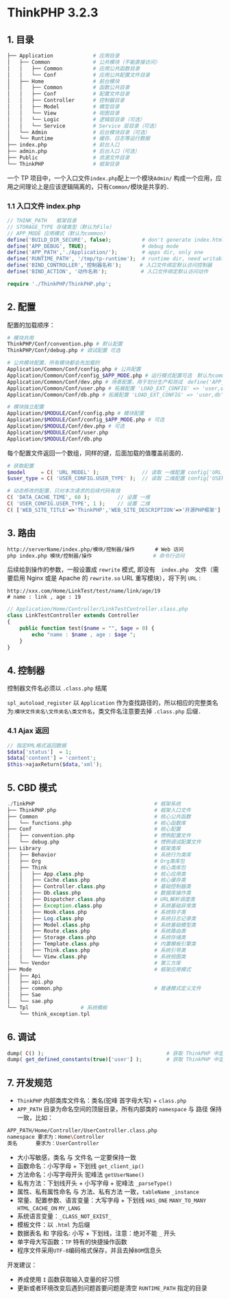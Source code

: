 # ThinkPHP 3.2.3

## 1. 目录

```bash
├── Application             # 应用目录
│   ├── Common              # 公共模块（不能直接访问）
│   │   ├── Common          # 应用公共函数目录
│   │   └── Conf            # 应用公共配置文件目录
│   ├── Home                # 前台模块
│   │   ├── Common          # 函数公共目录
│   │   ├── Conf            # 配置文件目录
│   │   ├── Controller      # 控制器目录
│   │   ├── Model           # 模型目录
│   │   └── View            # 视图目录
│   │   └── Logic           # 逻辑层目录（可选）
│   │   └── Service         # Service 层目录（可选）
│   └── Admin               # 后台模块目录（可选）
│   └── Runtime             # 缓存、日志等运行数据
├── index.php               # 前台入口
├── admin.php               # 后台入口（可选）
├── Public                  # 资源文件目录
└── ThinkPHP                # 框架目录
```

一个 TP 项目中，一个入口文件`index.php`配上一个模块`Admin/` 构成一个应用，应用之间理论上是应该逻辑隔离的，只有`Common/`模块是共享的．

### 1.1 入口文件 index.php

```php
// THINK_PATH	框架目录
// STORAGE_TYPE	存储类型（默认为File）
// APP_MODE	应用模式（默认为common）
define('BUILD_DIR_SECURE', false);          # don't generate index.html
define('APP_DEBUG', TRUE);                  # debug mode
define('APP_PATH','./Application/');        # apps dir, only one
define('RUNTIME_PATH', '/tmp/tp-runtime');  # runtime dir, need writable
define('BIND_CONTROLLER','控制器名称');      # 入口文件绑定默认访问控制器
define('BIND_ACTION', '动作名称');           # 入口文件绑定默认访问动作

require './ThinkPHP/ThinkPHP.php';
```


## 2. 配置

配置的加载顺序：

```bash
# 模块共用
ThinkPHP/Conf/convention.php # 默认配置
ThinkPHP/Conf/debug.php # 调试配置 可选

# 公共模块配置，所有模块都会先加载的
Application/Common/Conf/config.php # 公共配置
Application/Common/Conf/config_$APP_MODE.php # 运行模式配置可选　默认为common
Application/Common/Conf/dev.php # 场景配置，用于划分生产和测试　define('APP_STATUS','dev'); home company pro 等　
Application/Common/Conf/user.php # 拓展配置 'LOAD_EXT_CONFIG' => 'user,db'
Application/Common/Conf/db.php # 拓展配置 'LOAD_EXT_CONFIG' => 'user,db'

# 模块独立配置
Application/$MODULE/Conf/config.php # 模块配置
Application/$MODULE/Conf/config_$APP_MODE.php # 可选
Application/$MODULE/Conf/dev.php # 可选
Application/$MODULE/Conf/user.php
Application/$MODULE/Conf/db.php
```

每个配置文件返回一个数组，同样的键，后面加载的值覆盖前面的．

```php
# 获取配置
$model     = C( 'URL_MODEL' );              // 读取 一维配置 config['URL_MODEL']
$user_type = C( 'USER_CONFIG.USER_TYPE' );  // 读取 二维配置 config['USER_CONFIG']['USER_TYPE']

# 动态修改的配置，只对本次请求的后续代码有效
C( 'DATA_CACHE_TIME', 60 );         // 设置 一维
C( 'USER_CONFIG.USER_TYPE', 1 );    // 设置 二维
C( ['WEB_SITE_TITLE'=>'ThinkPHP','WEB_SITE_DESCRIPTION'=>'开源PHP框架'] ); // 批量设置
```

## 3. 路由

```bash
http://serverName/index.php/模块/控制器/操作　　　　# Web 访问
php index.php 模块/控制器/操作 				   # 命令行访问
```

后续给到操作的参数，一般设置成 `rewrite` 模式, 即没有　`index.php`　文件（需要启用 Nginx 或是 Apache 的 `rewrite.so` URL 重写模块），将下列 `URL` :

```
http://xxx.com/Home/LinkTest/test/name/link/age/19
# name : link , age : 19
```

```php
// Application/Home/Controller/LinkTestController.class.php
class LinkTestController extends Controller
{
    public function test($name = "", $age = 0) {
        echo "name : $name , age : $age ";
    }
}
```

## 4. 控制器

控制器文件名必须以 `.class.php` 结尾

`spl_autoload_register` 以 `Application` 作为查找路径的，所以相应的完整类名为:`模块文件夹名\文件夹名\类文件名`，类文件名注意要去掉 `.class.php` 后缀．

### 4.1 Ajax 返回

```php
// 指定XML格式返回数据
$data['status']  = 1;
$data['content'] = 'content';
$this->ajaxReturn($data,'xml');
```

## 5. CBD 模式

```php
./TinkPHP                                       # 框架系统
├── ThinkPHP.php                                # 框架入口文件
├── Common                                      # 核心公共函数
│   └── functions.php                           # 核心函数库
├── Conf                                        # 核心配置
│   ├── convention.php                          # 惯例配置文件
│   └── debug.php                               # 惯例调试配置文件
├── Library                                     # 框架类库
│   ├── Behavior                                # 系统行为类库
│   ├── Org                                     # Org类库包
│   ├── Think                                   # 核心类库包
│   │   ├── App.class.php                       # 核心应用类
│   │   ├── Cache.class.php                     # 核心缓存类
│   │   ├── Controller.class.php                # 基础控制器类
│   │   ├── Db.class.php                        # 数据库操作类
│   │   ├── Dispatcher.class.php                # URL解析调度类
│   │   ├── Exception.class.php                 # 系统基础异常类
│   │   ├── Hook.class.php                      # 系统钩子类
│   │   ├── Log.class.php                       # 系统日志记录类
│   │   ├── Model.class.php                     # 系统基础模型类
│   │   ├── Route.class.php                     # 系统路由类
│   │   ├── Storage.class.php                   # 系统存储类
│   │   ├── Template.class.php                  # 内置模板引擎类
│   │   ├── Think.class.php                     # 系统引导类
│   │   └── View.class.php                      # 系统视图类
│   └── Vendor                                  # 第三方库
├── Mode                                        # 框架应用模式
│   ├── Api
│   ├── api.php
│   ├── common.php                              # 普通模式定义文件
│   ├── Sae
│   └── sae.php
└── Tpl                 # 系统模板
    └── think_exception.tpl
```



## 6. 调试

```php
dump( C() );                                        # 获取 ThinkPHP 中定义的所有配置
dump( get_defined_constants(true)['user'] );        # 获取 ThinkPHP 中定义的所有常量
```


## 7. 开发规范

- `ThinkPHP` 内部类库文件名：类名(驼峰 首字母大写) + `class.php`
- `APP_PATH` 目录为命名空间的顶层目录，所有内部类的 `namespace` 与 路径 保持一致，比如：

```bash
APP_PATH/Home/Controller/UserController.class.php
namespace 要求为：Home\Controller
类名      要求为：UserController
```

- 大小写敏感，类名 与 文件名 一定要保持一致
- 函数命名：小写字母 + 下划线 `get_client_ip()`
- 方法命名：小写字母开头 驼峰法 `getUserName()`
- 私有方法：下划线开头 + 小写字母 + 驼峰法 `_parseType()`
- 属性、私有属性命名 与 方法、私有方法 一致，`tableName` `_instance`
- 常量、配置参数、语言变量：大写字母 + 下划线 `HAS_ONE` `MANY_TO_MANY` `HTML_CACHE_ON` `MY_LANG`
- 系统语言变量：`_CLASS_NOT_EXIST_`
- 模板文件：以 `.html` 为后缀
- 数据表名 和 字段名: 小写 + 下划线，注意：绝对不能 `_` 开头
- 单字母大写函数：`TP` 特有的快捷操作函数
- 程序文件采用`UTF-8`编码格式保存，并且去掉`BOM`信息头

开发建议：

- 养成使用 `I` 函数获取输入变量的好习惯
- 更新或者环境改变后遇到问题首要问题是清空 `RUNTIME_PATH` 指定的目录